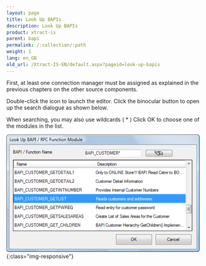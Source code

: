 ```yaml
---
layout: page
title: Look Up BAPIs
description: Look Up BAPIs
product: xtract-is
parent: bapi
permalink: /:collection/:path
weight: 1
lang: en_GB
old_url: /Xtract-IS-EN/default.aspx?pageid=look-up-bapis
---
```


First, at least one connection manager must be assigned as explained in the previous chapters on the other source components.

Double-click the icon to launch the editor. Click the binocular button to open up the search dialogue as shown below.

When searching, you may also use wildcards  ( * ) Click OK to choose one of the modules in the list.

![BAPI-Search](/img/content/BAPI-Search.png){:class="img-responsive"}

